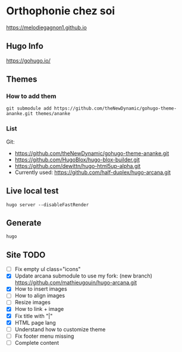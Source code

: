 # Orthophonie chez soi

<https://melodiegagnon1.github.io>

## Hugo Info

<https://gohugo.io/>

## Themes

### How to add them

`git submodule add https://github.com/theNewDynamic/gohugo-theme-ananke.git themes/ananke`

### List

Git:

* <https://github.com/theNewDynamic/gohugo-theme-ananke.git>
* <https://github.com/HugoBlox/hugo-blox-builder.git>
* <https://github.com/dewittn/hugo-html5up-alpha.git>
* Currently used: <https://github.com/half-duplex/hugo-arcana.git>

## Live local test

`hugo server --disableFastRender`

## Generate

`hugo`

## Site TODO

* [ ] Fix empty ul class="icons"
* [x] Update arcana submodule to use my fork: (new branch) <https://github.com/mathieugouin/hugo-arcana.git>
* [x] How to insert images
* [ ] How to align images
* [ ] Resize images
* [x] How to link + image
* [x] Fix title with "|"
* [x] HTML page lang
* [ ] Understand how to customize theme
* [ ] Fix footer menu missing
* [ ] Complete content
